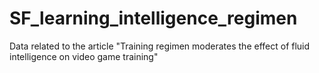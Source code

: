 SF_learning_intelligence_regimen
================================
Data related to the article "Training regimen moderates the effect of fluid intelligence on video game training"
